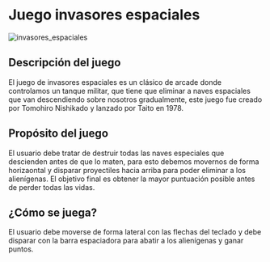 ﻿# Juego invasores espaciales
![invasores_espaciales](https://github.com/Einarr07/Invasores-espaciales-game/assets/96399138/9c3156e4-221e-43c6-8db5-9a11aaffd73b)

## Descripción del juego

El juego de invasores espaciales es un clásico de arcade donde controlamos
un tanque militar, que tiene que eliminar a naves espaciales que van
descendiendo sobre nosotros gradualmente, este juego fue creado por Tomohiro
Nishikado y lanzado por Taito en 1978.

## Propósito del juego

El usuario debe tratar de destruir todas las naves especiales que 
descienden antes de que lo maten, para esto debemos movernos de forma 
horizaontal y disparar proyectiles hacia arriba para poder eliminar a los
alienígenas. El objetivo final es obtener la mayor puntuación posible 
antes de perder todas las vidas.

## ¿Cómo se juega?

El usuario debe moverse de forma lateral con las flechas del teclado
y debe disparar con la barra espaciadora para abatir a los alienígenas
y ganar puntos.
